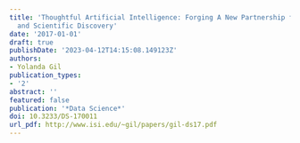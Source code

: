 ```yaml
---
title: 'Thoughtful Artificial Intelligence: Forging A New Partnership for Data Science
  and Scientific Discovery'
date: '2017-01-01'
draft: true
publishDate: '2023-04-12T14:15:08.149123Z'
authors:
- Yolanda Gil
publication_types:
- '2'
abstract: ''
featured: false
publication: '*Data Science*'
doi: 10.3233/DS-170011
url_pdf: http://www.isi.edu/~gil/papers/gil-ds17.pdf
---
```


